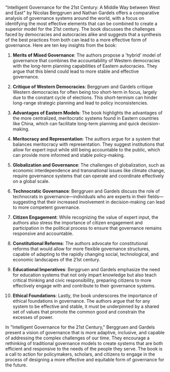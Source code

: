 "Intelligent Governance for the 21st Century: A Middle Way between West and East" by Nicolas Berggruen and Nathan Gardels offers a comparative analysis of governance systems around the world, with a focus on identifying the most effective elements that can be combined to create a superior model for the 21st century. The book discusses the challenges faced by democracies and autocracies alike and suggests that a synthesis of the best practices from both can lead to a more effective form of governance. Here are ten key insights from the book:

1. **Merits of Mixed Governance**: The authors propose a 'hybrid' model of governance that combines the accountability of Western democracies with the long-term planning capabilities of Eastern autocracies. They argue that this blend could lead to more stable and effective governance.

2. **Critique of Western Democracies**: Berggruen and Gardels critique Western democracies for often being too short-term in focus, largely due to the constant cycle of elections. This short-termism can hinder long-range strategic planning and lead to policy inconsistencies.

3. **Advantages of Eastern Models**: The book highlights the advantages of the more centralized, meritocratic systems found in Eastern countries like China, which can facilitate long-term planning and quick decision-making.

4. **Meritocracy and Representation**: The authors argue for a system that balances meritocracy with representation. They suggest institutions that allow for expert input while still being accountable to the public, which can provide more informed and stable policy-making.

5. **Globalization and Governance**: The challenges of globalization, such as economic interdependence and transnational issues like climate change, require governance systems that can operate and coordinate effectively on a global scale.

6. **Technocratic Governance**: Berggruen and Gardels discuss the role of technocrats in governance—individuals who are experts in their fields—suggesting that their increased involvement in decision-making can lead to more competent governance.

7. **Citizen Engagement**: While recognizing the value of expert input, the authors also stress the importance of citizen engagement and participation in the political process to ensure that governance remains responsive and accountable.

8. **Constitutional Reforms**: The authors advocate for constitutional reforms that would allow for more flexible governance structures, capable of adapting to the rapidly changing social, technological, and economic landscapes of the 21st century.

9. **Educational Imperatives**: Berggruen and Gardels emphasize the need for education systems that not only impart knowledge but also teach critical thinking and civic responsibility, preparing citizens to more effectively engage with and contribute to their governance systems.

10. **Ethical Foundations**: Lastly, the book underscores the importance of ethical foundations in governance. The authors argue that for any system to be effective and stable, it must be underpinned by a shared set of values that promote the common good and constrain the excesses of power.

In "Intelligent Governance for the 21st Century," Berggruen and Gardels present a vision of governance that is more adaptive, inclusive, and capable of addressing the complex challenges of our time. They encourage a rethinking of traditional governance models to create systems that are both efficient and responsive to the needs of the people they serve. The book is a call to action for policymakers, scholars, and citizens to engage in the process of designing a more effective and equitable form of governance for the future.